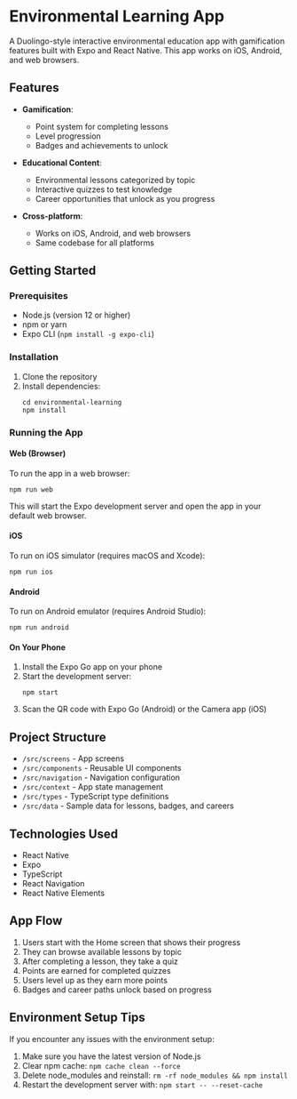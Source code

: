 # Environmental Learning App

A Duolingo-style interactive environmental education app with gamification features built with Expo and React Native. This app works on iOS, Android, and web browsers.

## Features

- **Gamification**:
  - Point system for completing lessons
  - Level progression
  - Badges and achievements to unlock

- **Educational Content**:
  - Environmental lessons categorized by topic
  - Interactive quizzes to test knowledge
  - Career opportunities that unlock as you progress

- **Cross-platform**:
  - Works on iOS, Android, and web browsers
  - Same codebase for all platforms

## Getting Started

### Prerequisites

- Node.js (version 12 or higher)
- npm or yarn
- Expo CLI (`npm install -g expo-cli`)

### Installation

1. Clone the repository
2. Install dependencies:
   ```
   cd environmental-learning
   npm install
   ```

### Running the App

#### Web (Browser)

To run the app in a web browser:

```
npm run web
```

This will start the Expo development server and open the app in your default web browser.

#### iOS

To run on iOS simulator (requires macOS and Xcode):

```
npm run ios
```

#### Android

To run on Android emulator (requires Android Studio):

```
npm run android
```

#### On Your Phone

1. Install the Expo Go app on your phone
2. Start the development server:
   ```
   npm start
   ```
3. Scan the QR code with Expo Go (Android) or the Camera app (iOS)

## Project Structure

- `/src/screens` - App screens
- `/src/components` - Reusable UI components
- `/src/navigation` - Navigation configuration
- `/src/context` - App state management
- `/src/types` - TypeScript type definitions
- `/src/data` - Sample data for lessons, badges, and careers

## Technologies Used

- React Native
- Expo
- TypeScript
- React Navigation
- React Native Elements

## App Flow

1. Users start with the Home screen that shows their progress
2. They can browse available lessons by topic
3. After completing a lesson, they take a quiz
4. Points are earned for completed quizzes
5. Users level up as they earn more points
6. Badges and career paths unlock based on progress

## Environment Setup Tips

If you encounter any issues with the environment setup:

1. Make sure you have the latest version of Node.js
2. Clear npm cache: `npm cache clean --force`
3. Delete node_modules and reinstall: `rm -rf node_modules && npm install`
4. Restart the development server with: `npm start -- --reset-cache` 